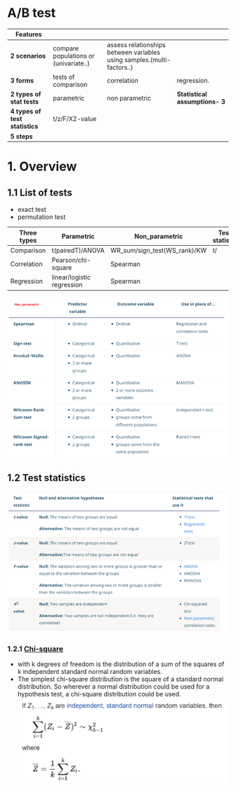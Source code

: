 # A/B test

| Features  |   |   |   |   
|---|---|---|---|
|**2 scenarios** | compare populations or (univariate..)  | assess relationships between variables using samples.(multi-factors..)  |   |
|**3 forms**   | tests of comparison  | correlation  | regression.  |
|**2 types of stat tests**  | parametric  |non parametric |**Statistical assumptions- 3**   | 
|**4 types of test statistics**   | t/z/F/X2-value  |   |   |  
|**5 steps**   | | |  |

# 1. Overview
## 1.1 List of tests 
- exact test
- permutation test

|Three types|Parametric|Non_parametric|Test statistic|
|---|---|---|---|
|Comparison   |t(pairedT)/ANOVA|WR_sum/sign_test(WS_rank)/KW   |t/   |
|Correlation  |Pearson/chi-square|Spearman|   |
|Regression   |linear/logistic regression| Spearman  |   |

![](.1_Statistical_images/fac7f8aa.png)  
## 1.2 Test statistics
![](.1_Statistical_images/d6153ea5.png)
### 1.2.1 [Chi-square](https://en.wikipedia.org/wiki/Chi-square_distribution) 
- with k degrees of freedom is the distribution of a sum of the squares of k independent standard normal random variables. 
- The simplest chi-square distribution is the square of a standard normal distribution. So wherever a normal distribution 
could be used for a hypothesis test, a chi-square distribution could be used.  
![](.1_3_2_AB_test_images/d4acac0f.png)
